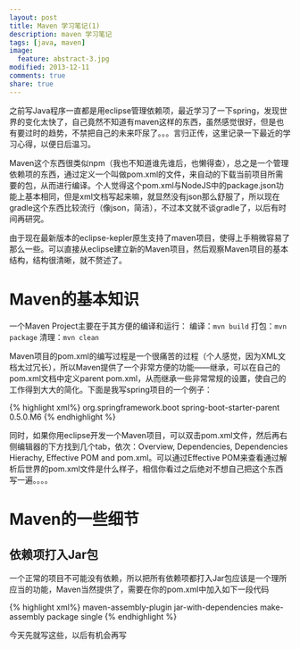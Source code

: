 ```yaml
---
layout: post
title: Maven 学习笔记(1)
description: maven 学习笔记
tags: [java, maven]
image: 
  feature: abstract-3.jpg
modified: 2013-12-11
comments: true
share: true
---
```


之前写Java程序一直都是用eclipse管理依赖项，最近学习了一下spring，发现世界的变化太快了，自己竟然不知道有maven这样的东西，虽然感觉很好，但是也有要过时的趋势，不禁把自己的未来吓尿了。。。言归正传，这里记录一下最近的学习心得，以便日后温习。

Maven这个东西很类似npm（我也不知道谁先谁后，也懒得查），总之是一个管理依赖项的东西，通过定义一个叫做pom.xml的文件，来自动的下载当前项目所需要的包，从而进行编译。个人觉得这个pom.xml与NodeJS中的package.json功能上基本相同，但是xml文档写起来嘛，就显然没有json那么舒服了，所以现在gradle这个东西比较流行（像json，简洁），不过本文就不谈gradle了，以后有时间再研究。

由于现在最新版本的eclipse-kepler原生支持了maven项目，使得上手稍微容易了那么一些。可以直接从eclipse建立新的Maven项目，然后观察Maven项目的基本结构，结构很清晰，就不赘述了。

# Maven的基本知识

一个Maven Project主要在于其方便的编译和运行：
编译：`mvn build`
打包：`mvn package` 
清理：`mvn clean`

Maven项目的pom.xml的编写过程是一个很痛苦的过程（个人感觉，因为XML文档太过冗长），所以Maven提供了一个非常方便的功能——继承，可以在自己的pom.xml文档中定义parent pom.xml，从而继承一些非常常规的设置，使自己的工作得到大大的简化。下面是我写spring项目的一个例子：

{% highlight xml%}
<parent>
	<groupId>org.springframework.boot</groupId>
	<artifactId>spring-boot-starter-parent</artifactId>
	<version>0.5.0.M6</version>
</parent>
{% endhighlight %}

同时，如果你用eclipse开发一个Maven项目，可以双击pom.xml文件，然后再右侧编辑器的下方找到几个tab，依次：Overview, Dependencies, Dependencies Hierachy, Effective POM and pom.xml。可以通过Effective POM来查看通过解析后世界的pom.xml文件是什么样子，相信你看过之后绝对不想自己把这个东西写一遍。。。。

# Maven的一些细节

## 依赖项打入Jar包

一个正常的项目不可能没有依赖，所以把所有依赖项都打入Jar包应该是一个理所应当的功能，Maven当然提供了，需要在你的pom.xml中加入如下一段代码

{% highlight xml%}
<plugin>
  <artifactId>maven-assembly-plugin</artifactId>
  <configuration>
    <descriptorRefs>
      <descriptorRef>jar-with-dependencies</descriptorRef>
    </descriptorRefs>
  <archive>
    <manifest>
      <mainClass></mainClass>
    </manifest>
  </archive>
  </configuration>
  <executions>
    <execution>
      <id>make-assembly</id>
      <phase>package</phase>
      <goals>
        <goal>single</goal>
      </goals>
   </execution>
  </executions>
</plugin>
{% endhighlight %}

今天先就写这些，以后有机会再写
